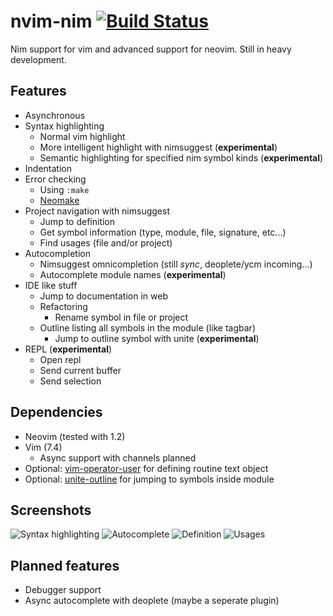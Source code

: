 # nvim-nim [![Build Status](https://travis-ci.org/baabelfish/nvim-nim.svg?branch=master)](https://travis-ci.org/baabelfish/nvim-nim)
Nim support for vim and advanced support for neovim. Still in heavy development.


## Features

- Asynchronous
- Syntax highlighting
    - Normal vim highlight
    - More intelligent highlight with nimsuggest (**experimental**)
    - Semantic highlighting for specified nim symbol kinds (**experimental**)
- Indentation
- Error checking
    - Using ``:make``
    - [Neomake](https://github.com/benekastah/neomake)
- Project navigation with nimsuggest
    - Jump to definition
    - Get symbol information (type, module, file, signature, etc...)
    - Find usages (file and/or project)
- Autocompletion
    - Nimsuggest omnicompletion (still *sync*, deoplete/ycm incoming...)
    - Autocomplete module names (**experimental**)
- IDE like stuff
    - Jump to documentation in web
    - Refactoring
        - Rename symbol in file or project
    - Outline listing all symbols in the module (like tagbar)
        - Jump to outline symbol with unite (**experimental**)
- REPL (**experimental**)
    - Open repl
    - Send current buffer
    - Send selection


## Dependencies
- Neovim (tested with 1.2)
- Vim (7.4)
    - Async support with channels planned
- Optional: [vim-operator-user](https://github.com/kana/vim-operator-user) for defining routine text object
- Optional: [unite-outline](https://github.com/h1mesuke/unite-outline) for jumping to symbols inside module


## Screenshots

![Syntax highlighting](https://raw.githubusercontent.com/baabelfish/nvim-nim/master/misc/screenshots/syntaxhl.png)
![Autocomplete](https://raw.githubusercontent.com/baabelfish/nvim-nim/master/misc/screenshots/autocomplete.png)
![Definition](https://raw.githubusercontent.com/baabelfish/nvim-nim/master/misc/screenshots/definition.png)
![Usages](https://raw.githubusercontent.com/baabelfish/nvim-nim/master/misc/screenshots/usages.png)


## Planned features

- Debugger support
- Async autocomplete with deoplete (maybe a seperate plugin)

